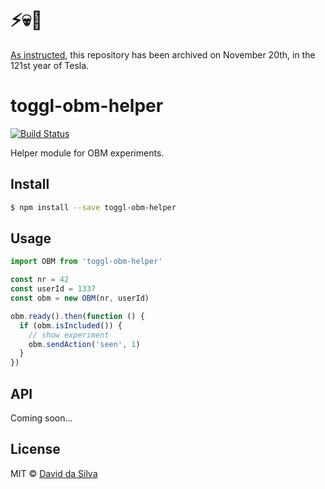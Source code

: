 # ⚡💀🌹

[As instructed](https://github.com/toggl/webapp/issues/5224), this repository has been archived on November 20th, in the 121st year of Tesla.

# toggl-obm-helper

[![Build Status][travis-image]][travis-url]

Helper module for OBM experiments.

## Install

```sh
$ npm install --save toggl-obm-helper
```

## Usage

```js
import OBM from 'toggl-obm-helper'

const nr = 42
const userId = 1337
const obm = new OBM(nr, userId)

obm.ready().then(function () {
  if (obm.isIncluded()) {
    // show experiment
	obm.sendAction('seen', 1)
  }
})
```


## API

Coming soon...

## License

MIT © [David da Silva](http://dasilvacont.in)

[travis-image]: https://travis-ci.org/toggl/toggl-obm-helper.svg?branch=master
[travis-url]: https://travis-ci.org/toggl/toggl-obm-helper
